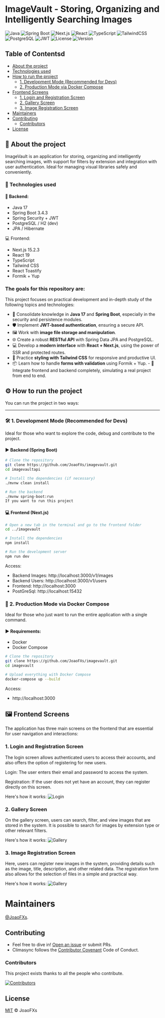 # ImageVault - Storing, Organizing and Intelligently Searching Images
![Java](https://img.shields.io/badge/Java-17-blue.svg)
![Spring Boot](https://img.shields.io/badge/Spring_Boot-3.4.3-brightgreen.svg)
![Next.js](https://img.shields.io/badge/Next.js-15.2.3-black?logo=next.js)
![React](https://img.shields.io/badge/React-19.0.0-blue?logo=react)
![TypeScript](https://img.shields.io/badge/TypeScript-5.8.2-3178c6.svg?logo=typescript)
![TailwindCSS](https://img.shields.io/badge/Tailwind_CSS-3.4.17-38B2AC.svg?logo=tailwindcss)
![PostgreSQL](https://img.shields.io/badge/PostgreSQL-15-blue.svg?logo=postgresql)
![JWT](https://img.shields.io/badge/JWT-Secured-orange?logo=jsonwebtokens)
![License](https://img.shields.io/github/license/JoaoFXs/LICENSE)
![Version](https://img.shields.io/badge/Version-0.0.1--SNAPSHOT-informational)

## Table of Contentsd

- [About the project](#-about-the-project)
- [Technologies used](#-technologies-used)
- [How to run the project](#%EF%B8%8F-how-to-run-the-project)
  - [1. Development Mode (Recommended for Devs)](#-1-development-mode-recommended-for-devs)
  - [2. Production Mode via Docker Compose](#-2-production-mode-via-docker-compose)
- [Frontend Screens](#%EF%B8%8F-frontend-screens)
  - [1. Login and Registration Screen](#1-login-and-registration-screen)
  - [2. Gallery Screen](#2-gallery-screen)
  - [3. Image Registration Screen](#3-image-registration-screen)
- [Maintainers](#-maintainers)
- [Contributing](#-contributing)
  - [Contributors](#contributors)
- [License](#license)

## 📌 About the project

ImageVault is an application for storing, organizing and intelligently searching images, with support for filters by extension and integration with user authentication. Ideal for managing visual libraries safely and conveniently.

### 🚀 Technologies used 
#### 🔧 Backend:
- Java 17
- Spring Boot 3.4.3
- Spring Security + JWT
- PostgreSQL / H2 (dev)
- JPA / Hibernate

💻 Frontend:
- Next.js 15.2.3
- React 19
- TypeScript
- Tailwind CSS
- React Toastify
- Formik + Yup
### The goals for this repository are:

This project focuses on practical development and in-depth study of the following topics and technologies:

- 🧠 Consolidate knowledge in **Java 17** and **Spring Boot**, especially in the security and persistence modules.
- 🛡️ Implement **JWT-based authentication**, ensuring a secure API.
- 🖼️ Work with **image file storage and manipulation**.
- 🌐 Create a robust **RESTful API** with Spring Data JPA and PostgreSQL.
- 💻 Develop a **modern interface** with **React + Next.js**, using the power of SSR and protected routes.
- 🎨 Practice **styling with Tailwind CSS** for responsive and productive UI.
- 📦 Learn how to handle **forms with validation** using Formik + Yup. - 🔄 Integrate frontend and backend completely, simulating a real project from end to end.



## ⚙️ How to run the project

You can run the project in two ways:

---

### 🛠️ 1. Development Mode (Recommended for Devs)

Ideal for those who want to explore the code, debug and contribute to the project.

#### ▶️ Backend (Spring Boot)

```bash
# Clone the repository
git clone https://github.com/JoaoFXs/imagevault.git
cd imagevaultapi

# Install the dependencies (if necessary)
./mvnw clean install

# Run the backend
./mvnw spring-boot:run
If you want to run this project 
```
#### 💻 Frontend (Next.js)
```bash
# Open a new tab in the terminal and go to the frontend folder
cd ../imagevault

# Install the dependencies
npm install

# Run the development server
npm run dev
```
Access:

-  Backend Images: http://localhost:3000/v1/images
-  Backend Users: http://localhost:3000/v1/users
-  Frontend:  http://localhost:3000
-  PostGreSql: http://localhost:15432
### 🐳 2. Production Mode via Docker Compose
Ideal for those who just want to run the entire application with a single command.

#### ▶️ Requirements:
- Docker
- Docker Compose

```bash
# Clone the repository
git clone https://github.com/JoaoFXs/imagevault.git
cd imagevault

# Upload everything with Docker Compose
docker-compose up --build
```
Access:

-  http://localhost:3000

## 🖼️ Frontend Screens
The application has three main screens on the frontend that are essential for user navigation and interactions:

### 1. Login and Registration Screen
The login screen allows authenticated users to access their accounts, and also offers the option of registering for new users.

Login: The user enters their email and password to access the system.

Registration: If the user does not yet have an account, they can register directly on this screen.

Here's how it works:
![Login](./assets/login.gif)

### 2. Gallery Screen
On the gallery screen, users can search, filter, and view images that are stored in the system. It is possible to search for images by extension type or other relevant filters.

Here's how it works:
![Gallery](./assets/gallery.gif)

### 3. Image Registration Screen
Here, users can register new images in the system, providing details such as the image, title, description, and other related data. The registration form also allows for the selection of files in a simple and practical way.

Here's how it works:
![Gallery](./assets/form.gif)


# Maintainers

[@JoaoFXs](https://github.com/JoaoFXs).

## Contributing

- Feel free to dive in! [Open an issue](https://github.com/JoaoFXs/climasync/issues) or submit PRs.
- Climasync follows the [Contributor Covenant](http://contributor-covenant.org/version/1/3/0/) Code of Conduct.

### Contributors

This project exists thanks to all the people who contribute.

[![Contributors](https://contributors-img.web.app/image?repo=JoaoFXs/climasync)](https://github.com/JoaoFXs/climasync/graphs/contributors)



## License

[MIT](LICENSE) © JoaoFXs